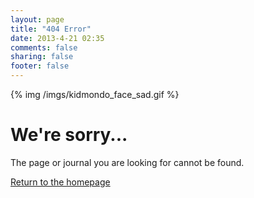 ```yaml
---
layout: page
title: "404 Error"
date: 2013-4-21 02:35
comments: false
sharing: false
footer: false
---
```


{% img /imgs/kidmondo_face_sad.gif %}  

<h1>We're sorry...</h1>
<p>The page or journal you are looking for cannot be found.</p>
<p><a href="http://worthed.com">Return to the homepage</a></p>